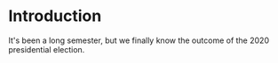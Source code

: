 # Introduction

It's been a long semester, but we finally know the outcome of the 2020 presidential election. 
